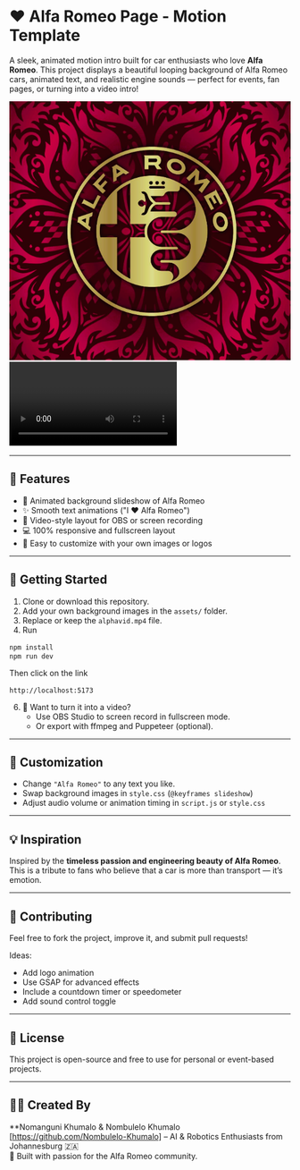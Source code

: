 # ❤️ Alfa Romeo Page - Motion Template

A sleek, animated motion intro built for car enthusiasts who love **Alfa Romeo**. This project displays a beautiful looping background of Alfa Romeo cars, animated text, and realistic engine sounds — perfect for events, fan pages, or turning into a video intro!

![Screenshot](./alfa_romeo.png)
![Video](./alfa_romeo.mp4)

---

## 🚗 Features

- 🔁 Animated background slideshow of Alfa Romeo 
- ✨ Smooth text animations ("I ❤️ Alfa Romeo")
- 🎥 Video-style layout for OBS or screen recording
- 💻 100% responsive and fullscreen layout
- 🔧 Easy to customize with your own images or logos

---

## 🚀 Getting Started

1. Clone or download this repository.
2. Add your own background images in the `assets/` folder.
3. Replace or keep the `alphavid.mp4` file.
4. Run
```
npm install
npm run dev
```

Then click on the link

```
http://localhost:5173
```

6. 🎥 Want to turn it into a video?
   - Use OBS Studio to screen record in fullscreen mode.
   - Or export with ffmpeg and Puppeteer (optional).

---

## 🔧 Customization

- Change `"Alfa Romeo"` to any text you like.
- Swap background images in `style.css` (`@keyframes slideshow`)
- Adjust audio volume or animation timing in `script.js` or `style.css`

---

## 💡 Inspiration

Inspired by the **timeless passion and engineering beauty of Alfa Romeo**. This is a tribute to fans who believe that a car is more than transport — it’s emotion.

---

## 🤝 Contributing

Feel free to fork the project, improve it, and submit pull requests!

Ideas:
- Add logo animation
- Use GSAP for advanced effects
- Include a countdown timer or speedometer
- Add sound control toggle

---

## 📜 License

This project is open-source and free to use for personal or event-based projects.

---

## 👨‍🔧 Created By

**Nomanguni Khumalo & Nombulelo Khumalo [https://github.com/Nombulelo-Khumalo] – AI & Robotics Enthusiasts from Johannesburg 🇿🇦  
 🤝 Built with passion for the Alfa Romeo community.  
